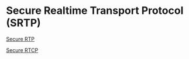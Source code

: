 # Secure Realtime Transport Protocol (SRTP)

[Secure RTP](https://tools.ietf.org/html/rfc3711#section-3.1)

[Secure RTCP](https://tools.ietf.org/html/rfc3711#section-3.4)
